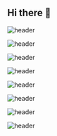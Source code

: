 ## Hi there 👋

![header](https://capsule-render.vercel.app/api?type=wave&color=auto&theme=dark&height=300&section=header&text=Hi%20there%20!&fontSize=90)

![header](https://capsule-render.vercel.app/api?type=wave&color=auto&theme=radical&height=300&section=header&text=Hi%20there%20!&fontSize=90)

![header](https://capsule-render.vercel.app/api?type=wave&color=auto&theme=merko&height=300&section=header&text=Hi%20there%20!&fontSize=90)

![header](https://capsule-render.vercel.app/api?type=wave&color=auto&theme=gruvbox&height=300&section=header&text=Hi%20there%20!&fontSize=90)

![header](https://capsule-render.vercel.app/api?type=wave&color=auto&theme=gruvbox_light&height=300&section=header&text=Hi%20there%20!&fontSize=90)

![header](https://capsule-render.vercel.app/api?type=wave&color=auto&theme=tokyonight&height=300&section=header&text=Hi%20there%20!&fontSize=90)

![header](https://capsule-render.vercel.app/api?type=wave&color=auto&theme=onedark&height=300&section=header&text=Hi%20there%20!&fontSize=90)

![header](https://capsule-render.vercel.app/api?type=wave&color=auto&theme=cobalt&height=300&section=header&text=Hi%20there%20!&fontSize=90)
<!--
**milotr/milotr** is a ✨ _special_ ✨ repository because its `README.md` (this file) appears on your GitHub profile.

Here are some ideas to get you started:

- 🔭 I’m currently working on ...
- 🌱 I’m currently learning ...
- 👯 I’m looking to collaborate on ...
- 🤔 I’m looking for help with ...
- 💬 Ask me about ...
- 📫 How to reach me: ...
- 😄 Pronouns: ...
- ⚡ Fun fact: ...
-->
